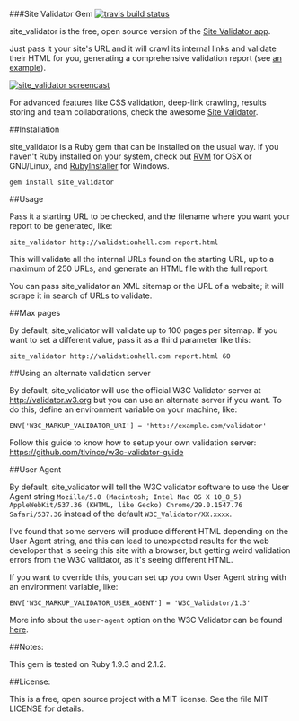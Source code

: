 ###Site Validator Gem [![travis build status](https://secure.travis-ci.org/jaimeiniesta/site_validator.png?branch=master)](http://travis-ci.org/jaimeiniesta/site_validator)

site_validator is the free, open source version of the [Site Validator app](https://sitevalidator.com).

Just pass it your site's URL and it will crawl its internal links and validate their HTML for you, generating a comprehensive validation report (see [an example](http://sitevalidator.com/gem/report.html)).

[![site_validator screencast](https://dl.dropboxusercontent.com/u/2268180/sitevalidator_gem_video.png)](https://sitevalidator.com/video_gem?autoplay=true)

For advanced features like CSS validation, deep-link crawling, results storing and team collaborations, check the awesome [Site Validator](https://sitevalidator.com/).

##Installation

site_validator is a Ruby gem that can be installed on the usual way. If you haven't Ruby installed on your system, check out [RVM](http://rvm.io/) for OSX or GNU/Linux, and [RubyInstaller](http://rubyinstaller.org/) for Windows.

    gem install site_validator

##Usage

Pass it a starting URL to be checked, and the filename where you want your report to be generated, like:

    site_validator http://validationhell.com report.html

This will validate all the internal URLs found on the starting URL, up to a maximum of 250 URLs, and generate an HTML file with the full report.

You can pass site_validator an XML sitemap or the URL of a website; it will scrape it in search of URLs to validate.

##Max pages

By default, site_validator will validate up to 100 pages per sitemap. If you want to set a different value, pass it as a third parameter like this:

    site_validator http://validationhell.com report.html 60

##Using an alternate validation server

By default, site_validator will use the official W3C Validator server at http://validator.w3.org but you can use an alternate server if you want. To do this, define an environment variable on your machine, like:

    ENV['W3C_MARKUP_VALIDATOR_URI'] = 'http://example.com/validator'

Follow this guide to know how to setup your own validation server: https://github.com/tlvince/w3c-validator-guide

##User Agent

By default, site_validator will tell the W3C validator software to use the User Agent string `Mozilla/5.0 (Macintosh; Intel Mac OS X 10_8_5) AppleWebKit/537.36 (KHTML, like Gecko) Chrome/29.0.1547.76 Safari/537.36` instead of the default `W3C_Validator/XX.xxxx`.

I've found that some servers will produce different HTML depending on the User Agent string, and this can lead to unexpected results for the web developer that is seeing this site with a browser, but getting weird validation errors from the W3C validator, as it's seeing different HTML.

If you want to override this, you can set up you own User Agent string with an environment variable, like:

    ENV['W3C_MARKUP_VALIDATOR_USER_AGENT'] = 'W3C_Validator/1.3'

More info about the `user-agent` option on the W3C Validator can be found [here](http://validator.w3.org/docs/users.html#option-user-agent).

##Notes:

This gem is tested on Ruby 1.9.3 and 2.1.2.

##License:

This is a free, open source project with a MIT license. See the file MIT-LICENSE for details.
